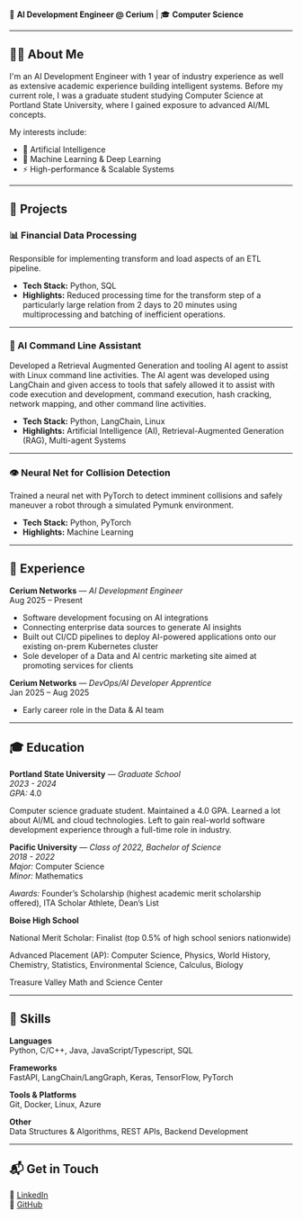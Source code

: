 🚀 **AI Development Engineer @ Cerium** | 🎓 **Computer Science**  

---

## 🧑‍💻 About Me
I'm an AI Development Engineer with 1 year of industry experience as well as extensive academic experience building intelligent systems. Before my current role, I was a graduate student studying Computer Science at Portland State University, where I gained exposure to advanced AI/ML concepts.  

My interests include:
- 🤖 Artificial Intelligence  
- 🧩 Machine Learning & Deep Learning  
- ⚡ High-performance & Scalable Systems  

---

## 📂 Projects

### 📊 Financial Data Processing
Responsible for implementing transform and load aspects of an ETL pipeline.  
- **Tech Stack:** Python, SQL
- **Highlights:** Reduced processing time for the transform step of a particularly large relation from 2 days to 20 minutes using multiprocessing and batching of inefficient operations.

---

### 🧠 AI Command Line Assistant
Developed a Retrieval Augmented Generation and tooling AI agent to assist with Linux command line activities. The AI agent was developed using LangChain and given access to tools that safely allowed it to assist with code execution and development, command execution, hash cracking, network mapping, and other command line activities.  
- **Tech Stack:** Python, LangChain, Linux
- **Highlights:** Artificial Intelligence (AI), Retrieval-Augmented Generation (RAG), Multi-agent Systems

---

### 👁️ Neural Net for Collision Detection
Trained a neural net with PyTorch to detect imminent collisions and safely maneuver a robot through a simulated Pymunk environment.  
- **Tech Stack:** Python, PyTorch
- **Highlights:** Machine Learning

---

## 📜 Experience

**Cerium Networks** — *AI Development Engineer*  
Aug 2025 – Present  
- Software development focusing on AI integrations
- Connecting enterprise data sources to generate AI insights
- Built out CI/CD pipelines to deploy AI-powered applications onto our existing on-prem Kubernetes cluster
- Sole developer of a Data and AI centric marketing site aimed at promoting services for clients

**Cerium Networks** — *DevOps/AI Developer Apprentice*  
Jan 2025 – Aug 2025  
- Early career role in the Data & AI team  

---

## 🎓 Education

**Portland State University** — *Graduate School*  
*2023 - 2024*  
*GPA:* 4.0  

Computer science graduate student. Maintained a 4.0 GPA. Learned a lot about AI/ML and cloud technologies. Left to gain real-world software development experience through a full-time role in industry.

**Pacific University** — *Class of 2022, Bachelor of Science*  
*2018 - 2022*  
*Major:* Computer Science  
*Minor:* Mathematics  

*Awards:* Founder’s Scholarship (highest academic merit scholarship offered), ITA Scholar Athlete, Dean’s List

**Boise High School**  

National Merit Scholar: Finalist (top 0.5% of high school seniors nationwide)  

Advanced Placement (AP): Computer Science, Physics, World History, Chemistry, Statistics, Environmental Science, Calculus, Biology  

Treasure Valley Math and Science Center

---

## 🔧 Skills

**Languages**  
Python, C/C++, Java, JavaScript/Typescript, SQL  

**Frameworks**  
FastAPI, LangChain/LangGraph, Keras, TensorFlow, PyTorch  

**Tools & Platforms**  
Git, Docker, Linux, Azure  

**Other**  
Data Structures & Algorithms, REST APIs, Backend Development  

---

## 📬 Get in Touch

  💼 [LinkedIn](https://www.linkedin.com/in/garret-katayama/)  
  🐙 [GitHub](https://github.com/garretsk)  

